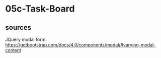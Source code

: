 # 05c-Task-Board

## sources
JQuery modal form: https://getbootstrap.com/docs/4.0/components/modal/#varying-modal-content

